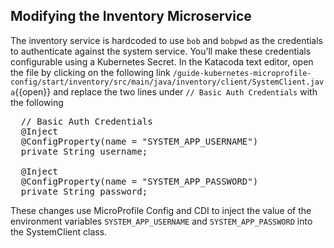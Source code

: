 ## Modifying the Inventory Microservice

The inventory service is hardcoded to use `bob` and `bobpwd` as the credentials to authenticate against the system service. You’ll make these credentials configurable using a Kubernetes Secret. In the Katacoda text editor, open the file by clicking on the following link `/guide-kubernetes-microprofile-config/start/inventory/src/main/java/inventory/client/SystemClient.java`{{open}} and replace the two lines under `// Basic Auth Credentials` with the following

<pre class="file" data-target="clipboard">
  // Basic Auth Credentials
  @Inject
  @ConfigProperty(name = "SYSTEM_APP_USERNAME")
  private String username;

  @Inject
  @ConfigProperty(name = "SYSTEM_APP_PASSWORD")
  private String password;
</pre>

These changes use MicroProfile Config and CDI to inject the value of the environment variables `SYSTEM_APP_USERNAME` and `SYSTEM_APP_PASSWORD` into the SystemClient class.
